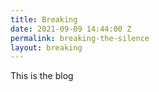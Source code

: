 ```yaml
---
title: Breaking
date: 2021-09-09 14:44:00 Z
permalink: breaking-the-silence
layout: breaking
---
```


This is the blog